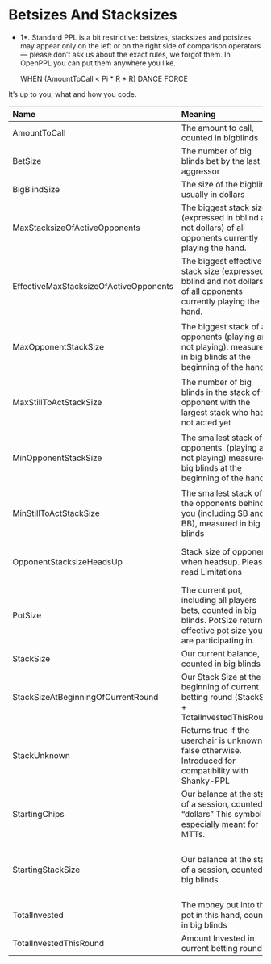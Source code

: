 # Betsizes And Stacksizes

<div class="rem*">

* 1*. Standard PPL is a bit restrictive: betsizes, stacksizes and
potsizes may appear only on the left or on the right side of comparison
operators — please don’t ask us about the exact rules, we forgot them.
In OpenPPL you can put them anywhere you like.

    WHEN (AmountToCall < Pi * R * R) DANCE FORCE

It’s up to you, what and how you code.

</div>

<table>
<thead>
<tr class="header">
<th style="text-align: left;">Name</th>
<th style="text-align: left;">Meaning</th>
<th style="text-align: left;">Limitations</th>
</tr>
</thead>
<tbody>
<tr class="odd">
<td style="text-align: left;">AmountToCall</td>
<td style="text-align: left;">The amount to call, counted in
bigblinds</td>
<td style="text-align: left;">None</td>
</tr>
<tr class="even">
<td style="text-align: left;">BetSize</td>
<td style="text-align: left;">The number of big blinds bet by the last
aggressor</td>
<td style="text-align: left;">None</td>
</tr>
<tr class="odd">
<td style="text-align: left;">BigBlindSize</td>
<td style="text-align: left;">The size of the bigblind, usually in
dollars</td>
<td style="text-align: left;">None</td>
</tr>
<tr class="even">
<td style="text-align: left;">MaxStacksizeOfActiveOpponents</td>
<td style="text-align: left;">The biggest stack size (expressed in
bblind and not dollars) of all opponents currently playing the
hand.</td>
<td style="text-align: left;">Could be bigger than your balance. Use
EffectiveMaxStacksizeOfActiveOpponents to know exactly the balance at
risk.</td>
</tr>
<tr class="odd">
<td
style="text-align: left;">EffectiveMaxStacksizeOfActiveOpponents</td>
<td style="text-align: left;">The biggest effective stack size
(expressed in bblind and not dollars) of all opponents currently playing
the hand.</td>
<td style="text-align: left;">You some opponents have more chips/money
than you the symbol will return the amout of your balance to reflect how
much bot is risking in a specified hand.</td>
</tr>
<tr class="even">
<td style="text-align: left;">MaxOpponentStackSize</td>
<td style="text-align: left;">The biggest stack of all opponents
(playing and not playing). measured in big blinds at the beginning of
the hand</td>
<td style="text-align: left;"><p>None</p>
<div class="rem*">
<p><em> 2</em>. Depends on game-history (game-state on your first
action)</p>
</div></td>
</tr>
<tr class="odd">
<td style="text-align: left;">MaxStillToActStackSize</td>
<td style="text-align: left;">The number of big blinds in the stack of
the opponent with the largest stack who has not acted yet</td>
<td style="text-align: left;">First action preflop only</td>
</tr>
<tr class="even">
<td style="text-align: left;">MinOpponentStackSize</td>
<td style="text-align: left;">The smallest stack of all opponents.
(playing and not playing) measured in big blinds at the beginning of the
hand</td>
<td style="text-align: left;"><p>None</p>
<div class="rem*">
<p><em> 3</em>. Depends on game-history (game-state on your first
action)</p>
</div></td>
</tr>
<tr class="odd">
<td style="text-align: left;">MinStillToActStackSize</td>
<td style="text-align: left;">The smallest stack of the opponents behind
you (including SB and BB), measured in big blinds</td>
<td style="text-align: left;">First action preflop only</td>
</tr>
<tr class="even">
<td style="text-align: left;">OpponentStacksizeHeadsUp</td>
<td style="text-align: left;">Stack size of opponent when headsup.
Please read Limitations</td>
<td style="text-align: left;">OpponentStacksizeHeadsUp return -1 when
not valid. When using this symbol you have to check if the result is
&gt; -1 and then make your comparison.</td>
</tr>
<tr class="odd">
<td style="text-align: left;">PotSize</td>
<td style="text-align: left;">The current pot, including all players
bets, counted in big blinds. PotSize returns effective pot size you are
participating in.</td>
<td style="text-align: left;">None</td>
</tr>
<tr class="even">
<td style="text-align: left;">StackSize</td>
<td style="text-align: left;">Our current balance, counted in big
blinds</td>
<td style="text-align: left;">None</td>
</tr>
<tr class="odd">
<td style="text-align: left;">StackSizeAtBeginningOfCurrentRound</td>
<td style="text-align: left;">Our Stack Size at the beginning of current
betting round (StackSize + TotalInvestedThisRound)</td>
<td style="text-align: left;">Valid on every betting round</td>
</tr>
<tr class="even">
<td style="text-align: left;">StackUnknown</td>
<td style="text-align: left;">Returns true if the userchair is unknown,
false otherwise. Introduced for compatibility with Shanky-PPL</td>
<td style="text-align: left;"></td>
</tr>
<tr class="odd">
<td style="text-align: left;">StartingChips</td>
<td style="text-align: left;">Our balance at the start of a session,
counted in “dollars” This symbol is especially meant for MTTs.</td>
<td style="text-align: left;">None.</td>
</tr>
<tr class="even">
<td style="text-align: left;">StartingStackSize</td>
<td style="text-align: left;">Our balance at the start of a session,
counted in big blinds</td>
<td style="text-align: left;"><p>None</p>
<div class="rem*">
<p><em> 4</em>. Depends on game-history (game-state on your first
action)</p>
</div></td>
</tr>
<tr class="odd">
<td style="text-align: left;">TotalInvested</td>
<td style="text-align: left;">The money put into the pot in this hand,
counted in big blinds</td>
<td style="text-align: left;">None</td>
</tr>
<tr class="even">
<td style="text-align: left;">TotalInvestedThisRound</td>
<td style="text-align: left;">Amount Invested in current betting
round</td>
<td style="text-align: left;">None</td>
</tr>
</tbody>
</table>
